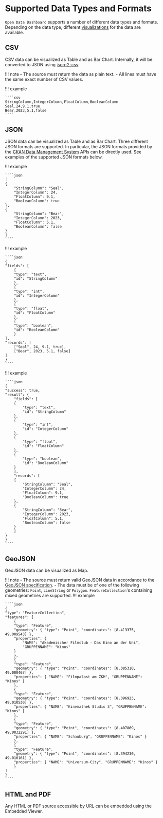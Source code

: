 # Supported Data Types and Formats

`Open Data Dashboard` supports a number of different data types and formats.
Depending on the data type, different [visualizations](visualizations.md) for the data are available.

## CSV

CSV data can be visualized as Table and as Bar Chart.
Internally, it will be converted to JSON using [json-2-csv](https://www.npmjs.com/package/json-2-csv).

!!! note
    - The source must return the data as plain text.
    - All lines must have the same exact number of CSV values.

!!! example

    ````csv
    StringColumn,IntegerColumn,FloatColumn,BooleanColumn
    Seal,24,9.1,true
    Bear,2023,5.1,false
    ````

## JSON

JSON data can be visualized as Table and as Bar Chart. Three different JSON formats are supported.
In particular, the JSON formats provided by the [CKAN Data Management System](https://ckan.org/) APIs can be directly used.
See examples of the supported JSON formats below.

!!! example

    ````json
    [
    {
        "StringColumn": "Seal",
        "IntegerColumn": 24,
        "FloatColumn": 9.1,
        "BooleanColumn": true
    },
    {
        "StringColumn": "Bear",
        "IntegerColumn": 2023,
        "FloatColumn": 5.1,
        "BooleanColumn": false
    }
    ]
    ````

!!! example

    ````json
    {
    "fields": [
        {
        "type": "text",
        "id": "StringColumn"
        },
        {
        "type": "int",
        "id": "IntegerColumn"
        },
        {
        "type": "float",
        "id": "FloatColumn"
        },
        {
        "type": "boolean",
        "id": "BooleanColumn"
        }
    ],
    "records": [
        ["Seal", 24, 9.1, true],
        ["Bear", 2023, 5.1, false]
    ]
    }
    ````

!!! example

    ````json
    {
    "success": true,
    "result": {
        "fields": [
        {
            "type": "text",
            "id": "StringColumn"
        },
        {
            "type": "int",
            "id": "IntegerColumn"
        },
        {
            "type": "float",
            "id": "FloatColumn"
        },
        {
            "type": "boolean",
            "id": "BooleanColumn"
        }
        ],
        "records": [
        {
            "StringColumn": "Seal",
            "IntegerColumn": 24,
            "FloatColumn": 9.1,
            "BooleanColumn": true
        },
        {
            "StringColumn": "Bear",
            "IntegerColumn": 2023,
            "FloatColumn": 5.1,
            "BooleanColumn": false
        }
        ]
    }
    }
    ````

## GeoJSON

GeoJSON data can be visualized as Map.

!!! note
    - The source must return valid GeoJSON data in accordance to the [GeoJSON specification](https://geojson.org/).
    - The data must be of one of the following geometries: `Point`, `LineString` or `Polygon`. `FeatureCollection`'s containing mixed geometries are supported.
!!! example

    ````json
    {
    "type": "FeatureCollection",
    "features": [
        {
        "type": "Feature",
        "geometry": { "type": "Point", "coordinates": [8.413375, 49.009543] },
        "properties": {
            "NAME": "Akademischer Filmclub - Das Kino an der Uni",
            "GRUPPENNAME": "Kinos"
        }
        },
        {
        "type": "Feature",
        "geometry": { "type": "Point", "coordinates": [8.385310, 49.000467] },
        "properties": { "NAME": "Filmpalast am ZKM", "GRUPPENNAME": "Kinos" }
        },
        {
        "type": "Feature",
        "geometry": { "type": "Point", "coordinates": [8.396923, 49.010530] },
        "properties": { "NAME": "Kinemathek Studio 3", "GRUPPENNAME": "Kinos" }
        },
        {
        "type": "Feature",
        "geometry": { "type": "Point", "coordinates": [8.407869, 49.0032291] },
        "properties": { "NAME": "Schauburg", "GRUPPENNAME": "Kinos" }
        },
        {
        "type": "Feature",
        "geometry": { "type": "Point", "coordinates": [8.394230, 49.010161] },
        "properties": { "NAME": "Universum-City", "GRUPPENNAME": "Kinos" }
        }
    ]
    }
    ````

## HTML and PDF

Any HTML or PDF source accessible by URL can be embedded using the Embedded Viewer.
